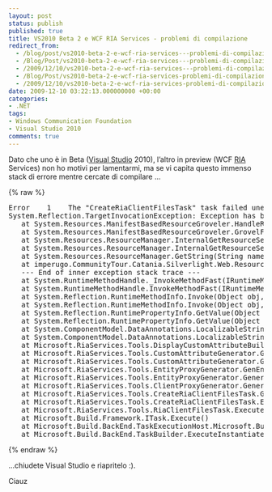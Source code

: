 ```yaml
---
layout: post
status: publish
published: true
title: VS2010 Beta 2 e WCF RIA Services - problemi di compilazione
redirect_from: 
  - /blog/post/vs2010-beta-2-e-wcf-ria-services---problemi-di-compilazione/
  - /Blog/Post/vs2010-beta-2-e-wcf-ria-services---problemi-di-compilazione/
  - /2009/12/10/vs2010-beta-2-e-wcf-ria-services---problemi-di-compilazione/
  - /Blog/Post/vs2010-beta-2-e-wcf-ria-services-problemi-di-compilazione
  - /2009/12/10/vs2010-beta-2-e-wcf-ria-services-problemi-di-compilazione
date: 2009-12-10 03:22:13.000000000 +00:00
categories:
- .NET
tags:
- Windows Communication Foundation
- Visual Studio 2010
comments: true
---
```

<p>
	Dato che uno &egrave; in Beta (<a href="http://imperugo.tostring.it/blog/search?q=Visual+Studio&amp;searchButton=Go" target="_blank" title="Search Visual Studio">Visual Studio</a> 2010), l&rsquo;altro in preview (WCF <a href="http://it.wikipedia.org/wiki/Rich_Internet_application" rel="nofollow" target="_blank" title="Rich Internet Application">RIA</a> Services) non ho motivi per lamentarmi, ma se vi capita questo immenso stack di errore mentre cercate di compilare ...</p>
{% raw %}<pre class="brush: csharp; ruler: true;">Error    1    The &quot;CreateRiaClientFilesTask&quot; task failed unexpectedly.
System.Reflection.TargetInvocationException: Exception has been thrown by the target of an invocation. ---&gt; System.Resources.MissingManifestResourceException: Could not find any resources appropriate for the specified culture or the neutral culture.  Make sure &quot;Web.Resources.RegistrationDataResources.resources&quot; was correctly embedded or linked into assembly &quot;imperugo.CommunityTour.Catania.Silverlight.Web&quot; at compile time, or that all the satellite assemblies required are loadable and fully signed.
   at System.Resources.ManifestBasedResourceGroveler.HandleResourceStreamMissing(String fileName)
   at System.Resources.ManifestBasedResourceGroveler.GrovelForResourceSet(CultureInfo culture, Dictionary`2 localResourceSets, Boolean tryParents, Boolean createIfNotExists, StackCrawlMark&amp; stackMark)
   at System.Resources.ResourceManager.InternalGetResourceSet(CultureInfo requestedCulture, Boolean createIfNotExists, Boolean tryParents, StackCrawlMark&amp; stackMark)
   at System.Resources.ResourceManager.InternalGetResourceSet(CultureInfo culture, Boolean createIfNotExists, Boolean tryParents)
   at System.Resources.ResourceManager.GetString(String name, CultureInfo culture)
   at imperugo.CommunityTour.Catania.Silverlight.Web.Resources.RegistrationDataResources.get_SecurityAnswerLabel() in D:\Session\Community Tour Catania\imperugo.CommunityTour.Catania.Silverlight\imperugo.CommunityTour.Catania.Silverlight.Web\Resources\RegistrationDataResources.Designer.cs:line 128
   --- End of inner exception stack trace ---
   at System.RuntimeMethodHandle._InvokeMethodFast(IRuntimeMethodInfo method, Object target, Object[] arguments, SignatureStruct&amp; sig, MethodAttributes methodAttributes, RuntimeType typeOwner)
   at System.RuntimeMethodHandle.InvokeMethodFast(IRuntimeMethodInfo method, Object target, Object[] arguments, Signature sig, MethodAttributes methodAttributes, RuntimeType typeOwner)
   at System.Reflection.RuntimeMethodInfo.Invoke(Object obj, BindingFlags invokeAttr, Binder binder, Object[] parameters, CultureInfo culture, Boolean skipVisibilityChecks)
   at System.Reflection.RuntimeMethodInfo.Invoke(Object obj, BindingFlags invokeAttr, Binder binder, Object[] parameters, CultureInfo culture)
   at System.Reflection.RuntimePropertyInfo.GetValue(Object obj, BindingFlags invokeAttr, Binder binder, Object[] index, CultureInfo culture)
   at System.Reflection.RuntimePropertyInfo.GetValue(Object obj, Object[] index)
   at System.ComponentModel.DataAnnotations.LocalizableString.&lt;&gt;c__DisplayClass5.<getlocalizablevalue>b__2()
   at System.ComponentModel.DataAnnotations.LocalizableString.GetLocalizableValue()
   at Microsoft.RiaServices.Tools.DisplayCustomAttributeBuilder.GetAttributeDeclaration(Attribute attribute)
   at Microsoft.RiaServices.Tools.CustomAttributeGenerator.GenerateCustomAttributes(ClientProxyGenerator proxyGenerator, CodeTypeDeclaration referencingType, IEnumerable`1 attributes, CodeCommentStatementCollection comments, String customCommentHeader, Boolean forcePropagation)
   at Microsoft.RiaServices.Tools.CustomAttributeGenerator.GenerateCustomAttributes(ClientProxyGenerator proxyGenerator, CodeTypeDeclaration referencingType, IEnumerable`1 attributes, CodeAttributeDeclarationCollection outputCollection, CodeCommentStatementCollection comments, String customCommentHeader, Boolean forcePropagation)
   at Microsoft.RiaServices.Tools.EntityProxyGenerator.GenEntityProperty(CodeTypeDeclaration proxyClass, PropertyDescriptor propertyDescriptor, String propertyName)
   at Microsoft.RiaServices.Tools.EntityProxyGenerator.Generate()
   at Microsoft.RiaServices.Tools.ClientProxyGenerator.GenerateProxyClass(String&amp; generatedCode)
   at Microsoft.RiaServices.Tools.CreateRiaClientFilesTask.GenerateClientProxies()
   at Microsoft.RiaServices.Tools.CreateRiaClientFilesTask.ExecuteInternal()
   at Microsoft.RiaServices.Tools.RiaClientFilesTask.Execute()
   at Microsoft.Build.Framework.ITask.Execute()
   at Microsoft.Build.BackEnd.TaskExecutionHost.Microsoft.Build.BackEnd.ITaskExecutionHost.Execute()
   at Microsoft.Build.BackEnd.TaskBuilder.ExecuteInstantiatedTask(ITaskExecutionHost taskExecutionHost, TaskLoggingContext taskLoggingContext, TaskHost taskHost, ItemBucket bucket, TaskExecutionMode howToExecuteTask, Boolean&amp; taskResult)    imperugo.CommunityTour.Catania.Silverlight</getlocalizablevalue></pre>{% endraw %}
<p>
	...chiudete Visual Studio e riapritelo :).</p>
<p>
	Ciauz</p>
